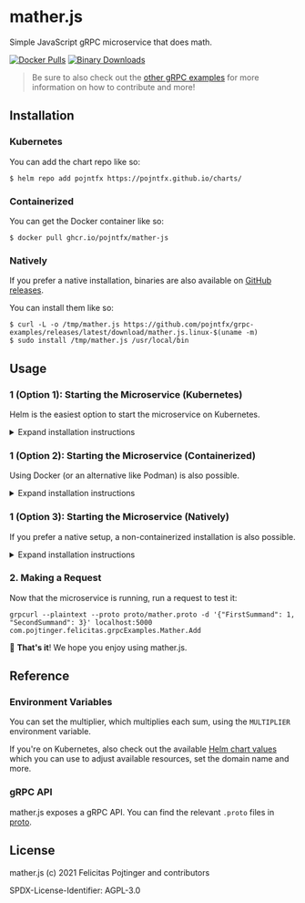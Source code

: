 # mather.js

Simple JavaScript gRPC microservice that does math.

[![Docker Pulls](https://img.shields.io/docker/pulls/pojntfx/mather-js?label=docker%20pulls)](https://hub.docker.com/r/pojntfx/mather-js)
[![Binary Downloads](https://img.shields.io/github/downloads/pojntfx/grpc-examples/latest/mather.js.linux-x86_64?label=binary%20downloads)](https://github.com/pojntfx/grpc-examples/releases)

> Be sure to also check out the [other gRPC examples](../README.md) for more information on how to contribute and more!

## Installation

### Kubernetes

You can add the chart repo like so:

```shell
$ helm repo add pojntfx https://pojntfx.github.io/charts/
```

### Containerized

You can get the Docker container like so:

```shell
$ docker pull ghcr.io/pojntfx/mather-js
```

### Natively

If you prefer a native installation, binaries are also available on [GitHub releases](https://github.com/pojntfx/grpc-examples/releases).

You can install them like so:

```shell
$ curl -L -o /tmp/mather.js https://github.com/pojntfx/grpc-examples/releases/latest/download/mather.js.linux-$(uname -m)
$ sudo install /tmp/mather.js /usr/local/bin
```

## Usage

### 1 (Option 1): Starting the Microservice (Kubernetes)

Helm is the easiest option to start the microservice on Kubernetes.

<details>
  <summary>Expand installation instructions</summary>

Run the following; see the [Reference](#reference) for more configuration parameters:

```shell
$ helm install mather-js pojntfx/mather-js --set app.multiplier=1
```

The logs are available like so:

```shell
$ kubectl logs mather-js
```

  </details>

### 1 (Option 2): Starting the Microservice (Containerized)

Using Docker (or an alternative like Podman) is also possible.

<details>
  <summary>Expand installation instructions</summary>

Run the following; see the [Reference](#reference) for more configuration parameters:

```shell
$ docker run \
    --name mather-js \
    -d \
    --restart always \
    -p 5000:5000 \
    -e MULTIPLIER=1 \
    ghcr.io/pojntfx/mather-js
```

The logs are available like so:

```shell
$ docker logs mather-js
```

  </details>

### 1 (Option 3): Starting the Microservice (Natively)

If you prefer a native setup, a non-containerized installation is also possible.

<details>
  <summary>Expand installation instructions</summary>

First, create a systemd service for it; see the [Reference](#reference) for more configuration parameters::

```shell
$ mkdir -p ~/.config/systemd/user/
$ cat <<EOT >~/.config/systemd/user/mather-js.service
[Unit]
Description=mather.js

[Service]
Environment="MULTIPLIER=1"
ExecStart=/usr/local/bin/mather-js

[Install]
WantedBy=multi-user.target
EOT
```

Finally, reload systemd and enable the service:

```shell
$ systemctl --user daemon-reload
$ systemctl --user enable --now mather-js
```

You can get the logs like so:

```shell
$ journalctl --user -u mather-js
```

  </details>

### 2. Making a Request

Now that the microservice is running, run a request to test it:

```shell
grpcurl --plaintext --proto proto/mather.proto -d '{"FirstSummand": 1, "SecondSummand": 3}' localhost:5000 com.pojtinger.felicitas.grpcExamples.Mather.Add
```

🚀 **That's it**! We hope you enjoy using mather.js.

## Reference

### Environment Variables

You can set the multiplier, which multiplies each sum, using the `MULTIPLIER` environment variable.

If you're on Kubernetes, also check out the available [Helm chart values](./charts/mather-js/values.yaml) which you can use to adjust available resources, set the domain name and more.

### gRPC API

mather.js exposes a gRPC API. You can find the relevant `.proto` files in [proto](./proto).

## License

mather.js (c) 2021 Felicitas Pojtinger and contributors

SPDX-License-Identifier: AGPL-3.0
